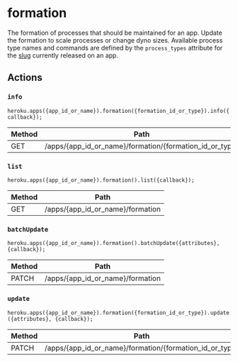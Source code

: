 # formation

The formation of processes that should be maintained for an app. Update the formation to scale processes or change dyno sizes. Available process type names and commands are defined by the `process_types` attribute for the [slug](#slug) currently released on an app.

## Actions

### `info`

`heroku.apps({app_id_or_name}).formation({formation_id_or_type}).info({callback});`

Method | Path
--- | ---
GET | /apps/{app_id_or_name}/formation/{formation_id_or_type}

### `list`

`heroku.apps({app_id_or_name}).formation().list({callback});`

Method | Path
--- | ---
GET | /apps/{app_id_or_name}/formation

### `batchUpdate`

`heroku.apps({app_id_or_name}).formation().batchUpdate({attributes}, {callback});`

Method | Path
--- | ---
PATCH | /apps/{app_id_or_name}/formation

### `update`

`heroku.apps({app_id_or_name}).formation({formation_id_or_type}).update({attributes}, {callback});`

Method | Path
--- | ---
PATCH | /apps/{app_id_or_name}/formation/{formation_id_or_type}

